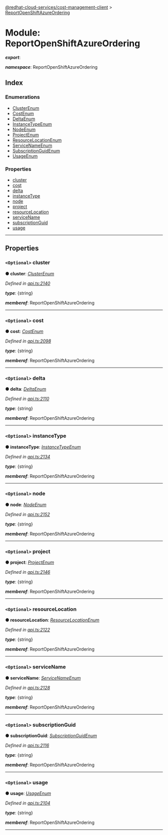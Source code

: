 [@redhat-cloud-services/cost-management-client](../README.md) > [ReportOpenShiftAzureOrdering](../modules/reportopenshiftazureordering.md)

# Module: ReportOpenShiftAzureOrdering

*__export__*: 

*__namespace__*: ReportOpenShiftAzureOrdering

## Index

### Enumerations

* [ClusterEnum](../enums/reportopenshiftazureordering.clusterenum.md)
* [CostEnum](../enums/reportopenshiftazureordering.costenum.md)
* [DeltaEnum](../enums/reportopenshiftazureordering.deltaenum.md)
* [InstanceTypeEnum](../enums/reportopenshiftazureordering.instancetypeenum.md)
* [NodeEnum](../enums/reportopenshiftazureordering.nodeenum.md)
* [ProjectEnum](../enums/reportopenshiftazureordering.projectenum.md)
* [ResourceLocationEnum](../enums/reportopenshiftazureordering.resourcelocationenum.md)
* [ServiceNameEnum](../enums/reportopenshiftazureordering.servicenameenum.md)
* [SubscriptionGuidEnum](../enums/reportopenshiftazureordering.subscriptionguidenum.md)
* [UsageEnum](../enums/reportopenshiftazureordering.usageenum.md)

### Properties

* [cluster](reportopenshiftazureordering.md#cluster)
* [cost](reportopenshiftazureordering.md#cost)
* [delta](reportopenshiftazureordering.md#delta)
* [instanceType](reportopenshiftazureordering.md#instancetype)
* [node](reportopenshiftazureordering.md#node)
* [project](reportopenshiftazureordering.md#project)
* [resourceLocation](reportopenshiftazureordering.md#resourcelocation)
* [serviceName](reportopenshiftazureordering.md#servicename)
* [subscriptionGuid](reportopenshiftazureordering.md#subscriptionguid)
* [usage](reportopenshiftazureordering.md#usage)

---

## Properties

<a id="cluster"></a>

### `<Optional>` cluster

**● cluster**: *[ClusterEnum](../enums/reportopenshiftazureordering.clusterenum.md)*

*Defined in [api.ts:2140](https://github.com/karelhala/javascript-clients/blob/master/packages/cost-management/api.ts#L2140)*

*__type__*: {string}

*__memberof__*: ReportOpenShiftAzureOrdering

___
<a id="cost"></a>

### `<Optional>` cost

**● cost**: *[CostEnum](../enums/reportopenshiftazureordering.costenum.md)*

*Defined in [api.ts:2098](https://github.com/karelhala/javascript-clients/blob/master/packages/cost-management/api.ts#L2098)*

*__type__*: {string}

*__memberof__*: ReportOpenShiftAzureOrdering

___
<a id="delta"></a>

### `<Optional>` delta

**● delta**: *[DeltaEnum](../enums/reportopenshiftazureordering.deltaenum.md)*

*Defined in [api.ts:2110](https://github.com/karelhala/javascript-clients/blob/master/packages/cost-management/api.ts#L2110)*

*__type__*: {string}

*__memberof__*: ReportOpenShiftAzureOrdering

___
<a id="instancetype"></a>

### `<Optional>` instanceType

**● instanceType**: *[InstanceTypeEnum](../enums/reportopenshiftazureordering.instancetypeenum.md)*

*Defined in [api.ts:2134](https://github.com/karelhala/javascript-clients/blob/master/packages/cost-management/api.ts#L2134)*

*__type__*: {string}

*__memberof__*: ReportOpenShiftAzureOrdering

___
<a id="node"></a>

### `<Optional>` node

**● node**: *[NodeEnum](../enums/reportopenshiftazureordering.nodeenum.md)*

*Defined in [api.ts:2152](https://github.com/karelhala/javascript-clients/blob/master/packages/cost-management/api.ts#L2152)*

*__type__*: {string}

*__memberof__*: ReportOpenShiftAzureOrdering

___
<a id="project"></a>

### `<Optional>` project

**● project**: *[ProjectEnum](../enums/reportopenshiftazureordering.projectenum.md)*

*Defined in [api.ts:2146](https://github.com/karelhala/javascript-clients/blob/master/packages/cost-management/api.ts#L2146)*

*__type__*: {string}

*__memberof__*: ReportOpenShiftAzureOrdering

___
<a id="resourcelocation"></a>

### `<Optional>` resourceLocation

**● resourceLocation**: *[ResourceLocationEnum](../enums/reportopenshiftazureordering.resourcelocationenum.md)*

*Defined in [api.ts:2122](https://github.com/karelhala/javascript-clients/blob/master/packages/cost-management/api.ts#L2122)*

*__type__*: {string}

*__memberof__*: ReportOpenShiftAzureOrdering

___
<a id="servicename"></a>

### `<Optional>` serviceName

**● serviceName**: *[ServiceNameEnum](../enums/reportopenshiftazureordering.servicenameenum.md)*

*Defined in [api.ts:2128](https://github.com/karelhala/javascript-clients/blob/master/packages/cost-management/api.ts#L2128)*

*__type__*: {string}

*__memberof__*: ReportOpenShiftAzureOrdering

___
<a id="subscriptionguid"></a>

### `<Optional>` subscriptionGuid

**● subscriptionGuid**: *[SubscriptionGuidEnum](../enums/reportopenshiftazureordering.subscriptionguidenum.md)*

*Defined in [api.ts:2116](https://github.com/karelhala/javascript-clients/blob/master/packages/cost-management/api.ts#L2116)*

*__type__*: {string}

*__memberof__*: ReportOpenShiftAzureOrdering

___
<a id="usage"></a>

### `<Optional>` usage

**● usage**: *[UsageEnum](../enums/reportopenshiftazureordering.usageenum.md)*

*Defined in [api.ts:2104](https://github.com/karelhala/javascript-clients/blob/master/packages/cost-management/api.ts#L2104)*

*__type__*: {string}

*__memberof__*: ReportOpenShiftAzureOrdering

___

